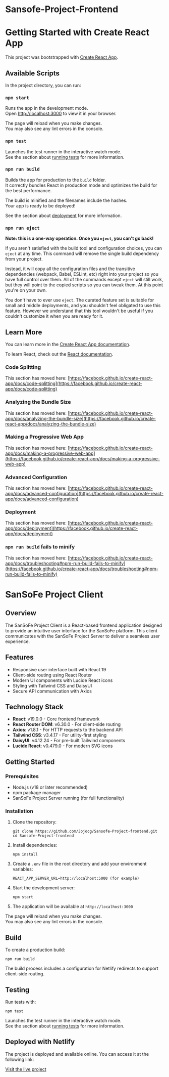 # Sansofe-Project-Frontend

# Getting Started with Create React App

This project was bootstrapped with [Create React App](https://github.com/facebook/create-react-app).

## Available Scripts

In the project directory, you can run:

### `npm start`

Runs the app in the development mode.\
Open [http://localhost:3000](http://localhost:3000) to view it in your browser.

The page will reload when you make changes.\
You may also see any lint errors in the console.

### `npm test`

Launches the test runner in the interactive watch mode.\
See the section about [running tests](https://facebook.github.io/create-react-app/docs/running-tests) for more information.

### `npm run build`

Builds the app for production to the `build` folder.\
It correctly bundles React in production mode and optimizes the build for the best performance.

The build is minified and the filenames include the hashes.\
Your app is ready to be deployed!

See the section about [deployment](https://facebook.github.io/create-react-app/docs/deployment) for more information.

### `npm run eject`

**Note: this is a one-way operation. Once you `eject`, you can't go back!**

If you aren't satisfied with the build tool and configuration choices, you can `eject` at any time. This command will remove the single build dependency from your project.

Instead, it will copy all the configuration files and the transitive dependencies (webpack, Babel, ESLint, etc) right into your project so you have full control over them. All of the commands except `eject` will still work, but they will point to the copied scripts so you can tweak them. At this point you're on your own.

You don't have to ever use `eject`. The curated feature set is suitable for small and middle deployments, and you shouldn't feel obligated to use this feature. However we understand that this tool wouldn't be useful if you couldn't customize it when you are ready for it.

## Learn More

You can learn more in the [Create React App documentation](https://facebook.github.io/create-react-app/docs/getting-started).

To learn React, check out the [React documentation](https://reactjs.org/).

### Code Splitting

This section has moved here: [https://facebook.github.io/create-react-app/docs/code-splitting](https://facebook.github.io/create-react-app/docs/code-splitting)

### Analyzing the Bundle Size

This section has moved here: [https://facebook.github.io/create-react-app/docs/analyzing-the-bundle-size](https://facebook.github.io/create-react-app/docs/analyzing-the-bundle-size)

### Making a Progressive Web App

This section has moved here: [https://facebook.github.io/create-react-app/docs/making-a-progressive-web-app](https://facebook.github.io/create-react-app/docs/making-a-progressive-web-app)

### Advanced Configuration

This section has moved here: [https://facebook.github.io/create-react-app/docs/advanced-configuration](https://facebook.github.io/create-react-app/docs/advanced-configuration)

### Deployment

This section has moved here: [https://facebook.github.io/create-react-app/docs/deployment](https://facebook.github.io/create-react-app/docs/deployment)

### `npm run build` fails to minify

This section has moved here: [https://facebook.github.io/create-react-app/docs/troubleshooting#npm-run-build-fails-to-minify](https://facebook.github.io/create-react-app/docs/troubleshooting#npm-run-build-fails-to-minify)


# SanSoFe Project Client

## Overview
The SanSoFe Project Client is a React-based frontend application designed to provide an intuitive user interface for the SanSoFe platform. This client communicates with the SanSoFe Project Server to deliver a seamless user experience.

## Features
- Responsive user interface built with React 19
- Client-side routing using React Router
- Modern UI components with Lucide React icons
- Styling with Tailwind CSS and DaisyUI
- Secure API communication with Axios

## Technology Stack
- **React**: v19.0.0 - Core frontend framework
- **React Router DOM**: v6.30.0 - For client-side routing
- **Axios**: v1.8.1 - For HTTP requests to the backend API
- **Tailwind CSS**: v3.4.17 - For utility-first styling
- **DaisyUI**: v4.12.24 - For pre-built Tailwind components
- **Lucide React**: v0.479.0 - For modern SVG icons

## Getting Started

### Prerequisites
- Node.js (v18 or later recommended)
- npm package manager
- SanSoFe Project Server running (for full functionality)

### Installation
1. Clone the repository:
   ```
   git clone https://github.com/Jojocg/Sansofe-Project-frontend.git
   cd Sansofe-Project-frontend
   ```

2. Install dependencies:
   ```
   npm install
   ```

3. Create a `.env` file in the root directory and add your environment variables:
   ```
   REACT_APP_SERVER_URL=http://localhost:5000 (for example)
   ```

4. Start the development server:
   ```
   npm start
   ```

5. The application will be available at `http://localhost:3000`

The page will reload when you make changes.\
You may also see any lint errors in the console.

## Build
To create a production build:
```
npm run build
```

The build process includes a configuration for Netlify redirects to support client-side routing.

## Testing
Run tests with:
```
npm test
```

Launches the test runner in the interactive watch mode.\
See the section about [running tests](https://facebook.github.io/create-react-app/docs/running-tests) for more information.

## Deployed with Netlify

The project is deployed and available online. You can access it at the following link:

[Visit the live project](https://sansofe-mercados.netlify.app/)

